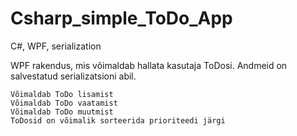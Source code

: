 # Csharp_simple_ToDo_App
C#, WPF, serialization

WPF rakendus, mis võimaldab hallata kasutaja ToDosi. Andmeid on salvestatud serializatsioni abil.

    Võimaldab ToDo lisamist
    Võimaldab ToDo vaatamist
    Võimaldab ToDo muutmist
    ToDosid on võimalik sorteerida prioriteedi järgi
